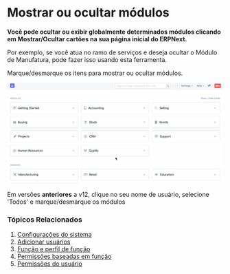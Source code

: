 # Mostrar ou ocultar módulos



**Você pode ocultar ou exibir globalmente determinados módulos clicando em Mostrar/Ocultar cartões na sua página inicial do ERPNext.**


Por exemplo, se você atua no ramo de serviços e deseja ocultar o Módulo de Manufatura, pode fazer isso usando esta ferramenta.


Marque/desmarque os itens para mostrar ou ocultar módulos.


![Configurações do módulo](/files/show-hide-modules.gif)


Em versões **anteriores** a v12, clique no seu nome de usuário, selecione 'Todos' e marque/desmarque os módulos


### Tópicos Relacionados


1. [Configurações do sistema](/docs/pt/setting-up/settings/system-settings)
2. [Adicionar usuários](/docs/pt/setting-up/users-and-permissions/adding-users)
3. [Função e perfil de função](/docs/pt/setting-up/users-and-permissions/role-and-role-profile)
4. [Permissões baseadas em função](/docs/pt/setting-up/users-and-permissions/role-based-permissions)
5. [Permissões do usuário](/docs/pt/setting-up/users-and-permissions/user-permissions)



